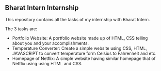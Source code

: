 ## Bharat Intern Internship
This repository contains all the tasks of my internship with Bharat Intern.

The 3 tasks are:

* Portfolio Website: A portfolio website made up of HTML, CSS telling about you and your accomplishments.
* Temperature Converter: Create a simple website using CSS, HTML, JAVASCRIPT to convert temperature form Celsius to Fahrenheit and etc.
* Homepage of Netflix: A simple website having similar homepage that of Netflix using using HTML and CSS.
